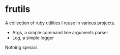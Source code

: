 # frutils
A collection of ruby utilities I reuse in various projects.

* Args, a simple command line arguments parser
* Log, a simple logger

Nothing special.
